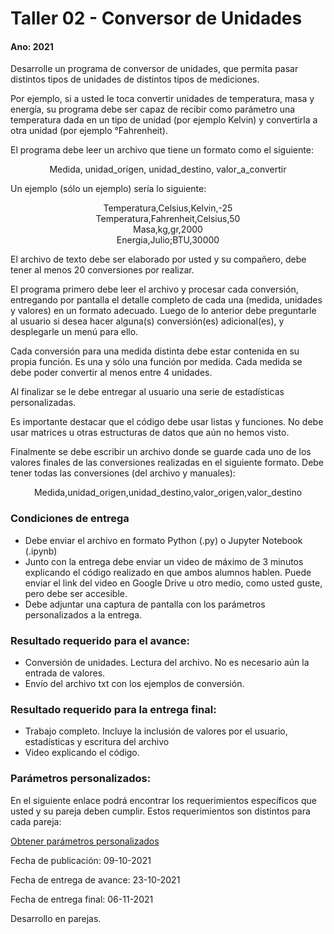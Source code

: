 # Taller 02 - Conversor de Unidades
#### Ano: 2021

Desarrolle un programa de conversor de unidades, que permita pasar distintos tipos de unidades de
distintos tipos de mediciones.

Por ejemplo, si a usted le toca convertir unidades de temperatura, masa y energía, su programa debe ser
capaz de recibir como parámetro una temperatura dada en un tipo de unidad (por ejemplo Kelvin) y convertirla
a otra unidad (por ejemplo °Fahrenheit).

El programa debe leer un archivo que tiene un formato como el siguiente:

<center>Medida, unidad_origen, unidad_destino, valor_a_convertir</center>

Un ejemplo (sólo un ejemplo) sería lo siguiente:

<center>Temperatura,Celsius,Kelvin,-25</center>
<center>Temperatura,Fahrenheit,Celsius,50</center>
<center>Masa,kg,gr,2000</center>
<center>Energia,Julio;BTU,30000</center>

El archivo de texto debe ser elaborado por usted y su compañero, debe tener al menos 20 conversiones
por realizar.

El programa primero debe leer el archivo y procesar cada conversión, entregando por pantalla el detalle
completo de cada una (medida, unidades y valores) en un formato adecuado. Luego de lo anterior debe
preguntarle al usuario si desea hacer alguna(s) conversión(es) adicional(es), y desplegarle un menú para ello.

Cada conversión para una medida distinta debe estar contenida en su propia función. Es una y sólo una
función por medida. Cada medida se debe poder convertir al menos entre 4 unidades.

Al finalizar se le debe entregar al usuario una serie de estadísticas personalizadas.

Es importante destacar que el código debe usar listas y funciones. No debe usar matrices u otras
estructuras de datos que aún no hemos visto.

Finalmente se debe escribir un archivo donde se guarde cada uno de los valores finales de las conversiones
realizadas en el siguiente formato. Debe tener todas las conversiones (del archivo y manuales):

<center>Medida,unidad_origen,unidad_destino,valor_origen,valor_destino</center>

### Condiciones de entrega
* Debe enviar el archivo en formato Python (.py) o Jupyter Notebook (.ipynb)
* Junto con la entrega debe enviar un video de máximo de 3 minutos explicando el código realizado en que ambos alumnos
hablen. Puede enviar el link del video en Google Drive u otro medio, como usted guste, pero debe ser accesible.
* Debe adjuntar una captura de pantalla con los parámetros personalizados a la entrega.

### Resultado requerido para el avance:
* Conversión de unidades. Lectura del archivo. No es necesario aún la entrada de valores.
* Envío del archivo txt con los ejemplos de conversión.

### Resultado requerido para la entrega final:
* Trabajo completo. Incluye la inclusión de valores por el usuario, estadísticas y escritura del archivo
* Video explicando el código.

### Parámetros personalizados:
En el siguiente enlace podrá encontrar los requerimientos específicos que usted y su pareja deben cumplir.
Estos requerimientos son distintos para cada pareja:

[Obtener parámetros personalizados](https://taller-personalizado.web.app/)

Fecha de publicación: 09-10-2021

Fecha de entrega de avance: 23-10-2021

Fecha de entrega final: 06-11-2021

Desarrollo en parejas.
